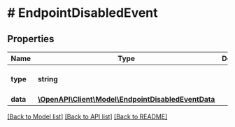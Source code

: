 # # EndpointDisabledEvent

## Properties

Name | Type | Description | Notes
------------ | ------------- | ------------- | -------------
**type** | **string** |  | [optional] [default to 'endpoint.disabled']
**data** | [**\OpenAPI\Client\Model\EndpointDisabledEventData**](EndpointDisabledEventData.md) |  |

[[Back to Model list]](../../README.md#models) [[Back to API list]](../../README.md#endpoints) [[Back to README]](../../README.md)
